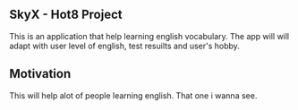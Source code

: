 ## SkyX - Hot8 Project

This is an application that help learning english vocabulary. The app will will adapt with user level of english, test resuilts and user's hobby.

## Motivation

This will help alot of people learning english. That one i wanna see.
